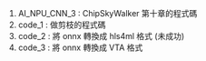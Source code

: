 1. AI_NPU_CNN_3 : ChipSkyWalker 第十章的程式碼
2. code_1 : 做剪枝的程式碼
3. code_2 : 將 onnx 轉換成 hls4ml 格式 (未成功)
4. code_3 : 將 onnx 轉換成 VTA 格式